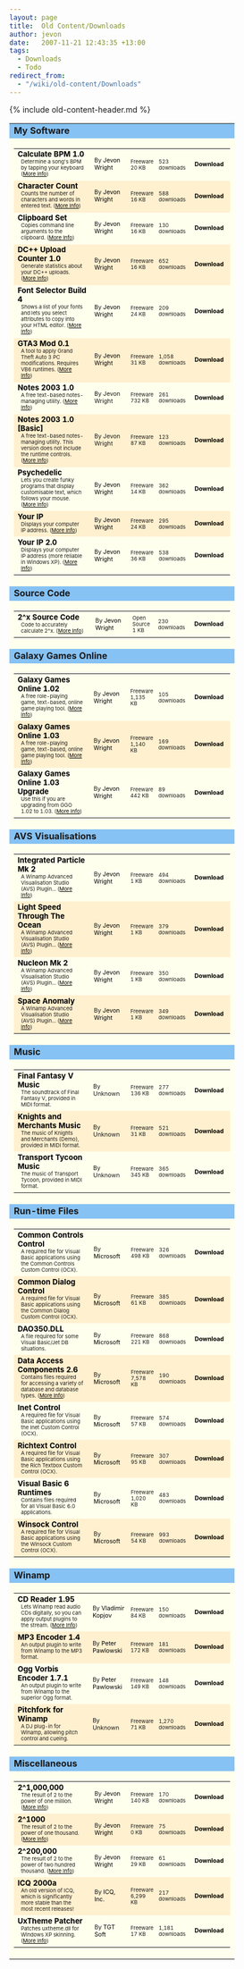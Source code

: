 ```yaml
---
layout: page
title:  Old Content/Downloads
author: jevon
date:   2007-11-21 12:43:35 +13:00
tags:
  - Downloads
  - Todo
redirect_from:
  - "/wiki/old-content/Downloads"
---
```


{% include old-content-header.md %}

<style>.file-table { background: #4682b4; width: 80%; } .file-table2 { background: #ffffee; } /* a6e2ff */ .file-headtd { background: #86c2f4; font-weight: bold; } .file-title { font-size: 10pt; width: 38%; } /* 29 */ .file-author { font-size: 8pt; width: 18%; } /* 15 */ .file-desc { font-size: 7pt; width: 12%; } /* 18 */ .file-stat { font-size: 7pt; width: 12%; } /* 23 */ .file-dl { font-size: 8pt; font-weight: bold; width: 20%; text-align: center; } /* 15 */ .file-link, .file-link:visited, .file-link:active { color: black; text-decoration: none; } .file-link:hover { color: black; text-decoration: underline; } .file-tr0 { background: #ffffee; } .file-tr1 { background: #fff0cf; } .file-info { margin-left: 6px; margin-right: 6px; padding-bottom: 3px; font-size: 7pt; } .file-more, .file-more:visited, .file-more:active { color: black; text-decoration: underline; } .file-more:hover { color: black; text-decoration: none; }</style> 

<table border=0 cellspacing=1 cellpadding=3 align="center" class="file-table">
<tr class="file-head">
<td class="file-headtd">My Software</td>
</tr><tr class="file-head2">
<td class="file-table2"><table border=0 cellspacing=0 cellpadding=2 width="100%" class="file-table3"><tr class="file-tr0" valign="middle">
	<td class="file-title"><a href="/old/download.php?id=calculatebpm&filename=calculatebpm.exe" class="file-link"><b>Calculate BPM 1.0</b></a><br>
		<div class="file-info">Determine a song's BPM by tapping your keyboard (<a href="/page.php?id=software/calculatebpm" class="file-more">More Info</a>)</div></td>
	<td class="file-author">By <a href="http://www.jevon.org" class="file-link">Jevon Wright</a></td>
	<td class="file-desc">Freeware<br>20 KB</td>
	<td class="file-stat">523 downloads</td>
	<td class="file-dl"><a href="/old/download.php?id=calculatebpm&filename=calculatebpm.exe" class="file-link" title="Download Calculate BPM 1.0">Download</a></td>
</tr>
<tr class="file-tr1" valign="middle">
	<td class="file-title"><a href="/old/download.php?id=charcount&filename=charcount.exe" class="file-link"><b>Character Count</b></a><br>
		<div class="file-info">Counts the number of characters and words in entered text. (<a href="page.php?id=software/charcount" class="file-more">More Info</a>)</div></td>
	<td class="file-author">By <a href="http://www.jevon.org" class="file-link">Jevon Wright</a></td>
	<td class="file-desc">Freeware<br>16 KB</td>
	<td class="file-stat">588 downloads</td>
	<td class="file-dl"><a href="/old/download.php?id=charcount&filename=charcount.exe" class="file-link" title="Download Character Count">Download</a></td>
</tr>
<tr class="file-tr0" valign="middle">
	<td class="file-title"><a href="/old/download.php?id=clipboardset&filename=clipboardset.exe" class="file-link"><b>Clipboard Set</b></a><br>
		<div class="file-info">Copies command line arguments to the clipboard. (<a href="page.php?id=software/clipboardset" class="file-more">More Info</a>)</div></td>
	<td class="file-author">By <a href="http://www.jevon.org" class="file-link">Jevon Wright</a></td>
	<td class="file-desc">Freeware<br>16 KB</td>
	<td class="file-stat">130 downloads</td>
	<td class="file-dl"><a href="/old/download.php?id=clipboardset&filename=clipboardset.exe" class="file-link" title="Download Clipboard Set">Download</a></td>
</tr>
<tr class="file-tr1" valign="middle">
	<td class="file-title"><a href="/old/download.php?id=dcuploadcount&filename=dcuploadcount.zip" class="file-link"><b>DC++ Upload Counter 1.0</b></a><br>
		<div class="file-info">Generate statistics about your DC++ uploads. (<a href="page.php?id=software/dcuploadcount" class="file-more">More Info</a>)</div></td>
	<td class="file-author">By <a href="http://www.jevon.org" class="file-link">Jevon Wright</a></td>
	<td class="file-desc">Freeware<br>16 KB</td>
	<td class="file-stat">652 downloads</td>
	<td class="file-dl"><a href="/old/download.php?id=dcuploadcount&filename=dcuploadcount.zip" class="file-link" title="Download DC++ Upload Counter 1.0">Download</a></td>
</tr>
<tr class="file-tr0" valign="middle">
	<td class="file-title"><a href="/old/download.php?id=fontlist&filename=fontlist.exe" class="file-link"><b>Font Selector Build 4</b></a><br>
		<div class="file-info">Shows a list of your fonts and lets you select attributes to copy into your HTML editor. (<a href="page.php?id=software/fontlist" class="file-more">More Info</a>)</div></td>
	<td class="file-author">By <a href="http://www.jevon.org" class="file-link">Jevon Wright</a></td>
	<td class="file-desc">Freeware<br>24 KB</td>
	<td class="file-stat">209 downloads</td>
	<td class="file-dl"><a href="/old/download.php?id=fontlist&filename=fontlist.exe" class="file-link" title="Download Font Selector Build 4">Download</a></td>
</tr>
<tr class="file-tr1" valign="middle">
	<td class="file-title"><a href="/old/download.php?id=gta3mod&filename=gta3mod-0.1.zip" class="file-link"><b>GTA3 Mod 0.1</b></a><br>
		<div class="file-info">A tool to apply Grand Theft Auto 3 PC modifications. Requires VB6 runtimes. (<a href="page.php?id=software/gta3mod" class="file-more">More Info</a>)</div></td>
	<td class="file-author">By <a href="http://www.jevon.org" class="file-link">Jevon Wright</a></td>
	<td class="file-desc">Freeware<br>31 KB</td>
	<td class="file-stat">1,058 downloads</td>
	<td class="file-dl"><a href="/old/download.php?id=gta3mod&filename=gta3mod-0.1.zip" class="file-link" title="Download GTA3 Mod 0.1">Download</a></td>
</tr>
<tr class="file-tr0" valign="middle">
	<td class="file-title"><a href="/old/download.php?id=notes2003&filename=notes2003-1.0.exe" class="file-link"><b>Notes 2003 1.0</b></a><br>
		<div class="file-info">A free text-based notes-managing utility. (<a href="http://www.jevon.org/software/notes/" class="file-more">More Info</a>)</div></td>
	<td class="file-author">By Jevon Wright</td>
	<td class="file-desc">Freeware<br>732 KB</td>
	<td class="file-stat">261 downloads</td>
	<td class="file-dl"><a href="/old/download.php?id=notes2003&filename=notes2003-1.0.exe" class="file-link" title="Download Notes 2003 1.0">Download</a></td>
</tr>
<tr class="file-tr1" valign="middle">
	<td class="file-title"><a href="/old/download.php?id=notes2003-basic&filename=notes2003-1.0-basic.exe" class="file-link"><b>Notes 2003 1.0 [Basic]</b></a><br>
		<div class="file-info">A free text-based notes-managing utility. This version does not include the runtime controls. (<a href="http://www.jevon.org/software/notes/" class="file-more">More Info</a>)</div></td>
	<td class="file-author">By Jevon Wright</td>
	<td class="file-desc">Freeware<br>87 KB</td>
	<td class="file-stat">123 downloads</td>
	<td class="file-dl"><a href="/old/download.php?id=notes2003-basic&filename=notes2003-1.0-basic.exe" class="file-link" title="Download Notes 2003 1.0 [Basic]">Download</a></td>
</tr>
<tr class="file-tr0" valign="middle">
	<td class="file-title"><a href="/old/download.php?id=psych&filename=psych.zip" class="file-link"><b>Psychedelic</b></a><br>
		<div class="file-info">Lets you create funky programs that display customisable text, which follows your mouse. (<a href="page.php?id=software/psych" class="file-more">More Info</a>)</div></td>
	<td class="file-author">By <a href="http://www.jevon.org" class="file-link">Jevon Wright</a></td>
	<td class="file-desc">Freeware<br>14 KB</td>
	<td class="file-stat">362 downloads</td>
	<td class="file-dl"><a href="/old/download.php?id=psych&filename=psych.zip" class="file-link" title="Download Psychedelic">Download</a></td>
</tr>
<tr class="file-tr1" valign="middle">
	<td class="file-title"><a href="/old/download.php?id=yourip&filename=yourip.exe" class="file-link"><b>Your IP</b></a><br>
		<div class="file-info">Displays your computer IP address. (<a href="page.php?id=software/yourip" class="file-more">More Info</a>)</div></td>
	<td class="file-author">By <a href="http://www.jevon.org" class="file-link">Jevon Wright</a></td>
	<td class="file-desc">Freeware<br>24 KB</td>
	<td class="file-stat">295 downloads</td>
	<td class="file-dl"><a href="/old/download.php?id=yourip&filename=yourip.exe" class="file-link" title="Download Your IP">Download</a></td>
</tr>
<tr class="file-tr0" valign="middle">
	<td class="file-title"><a href="/old/download.php?id=yourip2&filename=yourip2.exe" class="file-link"><b>Your IP 2.0</b></a><br>
		<div class="file-info">Displays your computer IP address (more reliable in Windows XP). (<a href="page.php?id=software/yourip2" class="file-more">More Info</a>)</div></td>
	<td class="file-author">By <a href="http://www.jevon.org" class="file-link">Jevon Wright</a></td>
	<td class="file-desc">Freeware<br>36 KB</td>
	<td class="file-stat">538 downloads</td>
	<td class="file-dl"><a href="/old/download.php?id=yourip2&filename=yourip2.exe" class="file-link" title="Download Your IP 2.0">Download</a></td>
</tr>
</table></td>
</tr>
<tr class="file-head">
<td class="file-headtd">Source Code</td>
</tr><tr class="file-head2">
<td class="file-table2"><table border=0 cellspacing=0 cellpadding=2 width="100%" class="file-table3"><tr class="file-tr0" valign="middle">
	<td class="file-title"><a href="/old/download.php?id=2exp-source&filename=2exp.zip" class="file-link"><b>2^x Source Code</b></a><br>
		<div class="file-info">Code to accurately calculate 2^x. (<a href="article.php?id=2exp" class="file-more">More Info</a>)</div></td>
	<td class="file-author">By <a href="http://www.jevon.org" class="file-link">Jevon Wright</a></td>
	<td class="file-desc">Open Source<br>1 KB</td>
	<td class="file-stat">230 downloads</td>
	<td class="file-dl"><a href="/old/download.php?id=2exp-source&filename=2exp.zip" class="file-link" title="Download 2^x Source Code">Download</a></td>
</tr>
</table></td>
</tr>
<tr class="file-head">
<td class="file-headtd">Galaxy Games Online</td>
</tr><tr class="file-head2">
<td class="file-table2"><table border=0 cellspacing=0 cellpadding=2 width="100%" class="file-table3"><tr class="file-tr0" valign="middle">
	<td class="file-title"><a href="/old/download.php?id=ggo&filename=ggo120f.exe" class="file-link"><b>Galaxy Games Online 1.02</b></a><br>
		<div class="file-info">A free role-playing game, text-based, online game playing tool. (<a href="http://ggo.jevon.org" class="file-more">More Info</a>)</div></td>
	<td class="file-author">By <a href="http://www.jevon.org" class="file-link">Jevon Wright</a></td>
	<td class="file-desc">Freeware<br>1,135 KB</td>
	<td class="file-stat">105 downloads</td>
	<td class="file-dl"><a href="/old/download.php?id=ggo&filename=ggo120f.exe" class="file-link" title="Download Galaxy Games Online 1.02">Download</a></td>
</tr>
<tr class="file-tr1" valign="middle">
	<td class="file-title"><a href="/old/download.php?id=ggo%2F103&filename=ggo126f.exe" class="file-link"><b>Galaxy Games Online 1.03</b></a><br>
		<div class="file-info">A free role-playing game, text-based, online game playing tool. (<a href="http://ggo.jevon.org" class="file-more">More Info</a>)</div></td>
	<td class="file-author">By <a href="http://www.jevon.org" class="file-link">Jevon Wright</a></td>
	<td class="file-desc">Freeware<br>1,140 KB</td>
	<td class="file-stat">169 downloads</td>
	<td class="file-dl"><a href="/old/download.php?id=ggo%2F103&filename=ggo126f.exe" class="file-link" title="Download Galaxy Games Online 1.03">Download</a></td>
</tr>
<tr class="file-tr0" valign="middle">
	<td class="file-title"><a href="/old/download.php?id=ggo%2F103upg&filename=ggo126.exe" class="file-link"><b>Galaxy Games Online 1.03 Upgrade</b></a><br>
		<div class="file-info">Use this if you are upgrading from GGO 1.02 to 1.03. (<a href="http://ggo.jevon.org/" class="file-more">More Info</a>)</div></td>
	<td class="file-author">By <a href="http://www.jevon.org" class="file-link">Jevon Wright</a></td>
	<td class="file-desc">Freeware<br>442 KB</td>
	<td class="file-stat">89 downloads</td>
	<td class="file-dl"><a href="/old/download.php?id=ggo%2F103upg&filename=ggo126.exe" class="file-link" title="Download Galaxy Games Online 1.03 Upgrade">Download</a></td>
</tr>
</table></td>
</tr>
<tr class="file-head">
<td class="file-headtd">AVS Visualisations</td>
</tr><tr class="file-head2">
<td class="file-table2"><table border=0 cellspacing=0 cellpadding=2 width="100%" class="file-table3"><tr class="file-tr0" valign="middle">
	<td class="file-title"><a href="/old/download.php?id=avs%2Fparticle2&filename=jevon+integrated+particle+mk+2.avs" class="file-link"><b>Integrated Particle Mk 2</b></a><br>
		<div class="file-info">A Winamp Advanced Visualisation Studio (AVS) Plugin... (<a href="page.php?id=avs" class="file-more">More Info</a>)</div></td>
	<td class="file-author">By <a href="http://www.jevon.org" class="file-link">Jevon Wright</a></td>
	<td class="file-desc">Freeware<br>1 KB</td>
	<td class="file-stat">494 downloads</td>
	<td class="file-dl"><a href="/old/download.php?id=avs%2Fparticle2&filename=jevon+integrated+particle+mk+2.avs" class="file-link" title="Download Integrated Particle Mk 2">Download</a></td>
</tr>
<tr class="file-tr1" valign="middle">
	<td class="file-title"><a href="/old/download.php?id=avs%2Focean&filename=jevon+light+speed+through+the+ocean+ii.avs" class="file-link"><b>Light Speed Through The Ocean</b></a><br>
		<div class="file-info">A Winamp Advanced Visualisation Studio (AVS) Plugin... (<a href="page.php?id=avs" class="file-more">More Info</a>)</div></td>
	<td class="file-author">By <a href="http://www.jevon.org" class="file-link">Jevon Wright</a></td>
	<td class="file-desc">Freeware<br>1 KB</td>
	<td class="file-stat">379 downloads</td>
	<td class="file-dl"><a href="/old/download.php?id=avs%2Focean&filename=jevon+light+speed+through+the+ocean+ii.avs" class="file-link" title="Download Light Speed Through The Ocean">Download</a></td>
</tr>
<tr class="file-tr0" valign="middle">
	<td class="file-title"><a href="/old/download.php?id=avs%2Fnucleon&filename=jevon+nucleon+mk2.avs" class="file-link"><b>Nucleon Mk 2</b></a><br>
		<div class="file-info">A Winamp Advanced Visualisation Studio (AVS) Plugin... (<a href="page.php?id=avs" class="file-more">More Info</a>)</div></td>
	<td class="file-author">By <a href="http://www.jevon.org" class="file-link">Jevon Wright</a></td>
	<td class="file-desc">Freeware<br>1 KB</td>
	<td class="file-stat">350 downloads</td>
	<td class="file-dl"><a href="/old/download.php?id=avs%2Fnucleon&filename=jevon+nucleon+mk2.avs" class="file-link" title="Download Nucleon Mk 2">Download</a></td>
</tr>
<tr class="file-tr1" valign="middle">
	<td class="file-title"><a href="/old/download.php?id=avs%2Fanomaly&filename=jevon+space+anomaly.avs" class="file-link"><b>Space Anomaly</b></a><br>
		<div class="file-info">A Winamp Advanced Visualisation Studio (AVS) Plugin... (<a href="page.php?id=avs" class="file-more">More Info</a>)</div></td>
	<td class="file-author">By <a href="http://www.jevon.org" class="file-link">Jevon Wright</a></td>
	<td class="file-desc">Freeware<br>1 KB</td>
	<td class="file-stat">349 downloads</td>
	<td class="file-dl"><a href="/old/download.php?id=avs%2Fanomaly&filename=jevon+space+anomaly.avs" class="file-link" title="Download Space Anomaly">Download</a></td>
</tr>
</table></td>
</tr>
<tr class="file-head">
<td class="file-headtd">Music</td>
</tr><tr class="file-head2">
<td class="file-table2"><table border=0 cellspacing=0 cellpadding=2 width="100%" class="file-table3"><tr class="file-tr0" valign="middle">
	<td class="file-title"><a href="/old/download.php?id=music%2Fffv&filename=ff5music.zip" class="file-link"><b>Final Fantasy V Music</b></a><br>
		<div class="file-info">The soundtrack of Final Fantasy V, provided in MIDI format. </div></td>
	<td class="file-author">By Unknown</td>
	<td class="file-desc">Freeware<br>136 KB</td>
	<td class="file-stat">277 downloads</td>
	<td class="file-dl"><a href="/old/download.php?id=music%2Fffv&filename=ff5music.zip" class="file-link" title="Download Final Fantasy V Music">Download</a></td>
</tr>
<tr class="file-tr1" valign="middle">
	<td class="file-title"><a href="/old/download.php?id=music%2Fkam&filename=kammusic.zip" class="file-link"><b>Knights and Merchants Music</b></a><br>
		<div class="file-info">The music of Knights and Merchants (Demo), provided in MIDI format. </div></td>
	<td class="file-author">By Unknown</td>
	<td class="file-desc">Freeware<br>31 KB</td>
	<td class="file-stat">521 downloads</td>
	<td class="file-dl"><a href="/old/download.php?id=music%2Fkam&filename=kammusic.zip" class="file-link" title="Download Knights and Merchants Music">Download</a></td>
</tr>
<tr class="file-tr0" valign="middle">
	<td class="file-title"><a href="/old/download.php?id=music%2Ftycoon&filename=ttmusic.zip" class="file-link"><b>Transport Tycoon Music</b></a><br>
		<div class="file-info">The music of Transport Tycoon, provided in MIDI format. </div></td>
	<td class="file-author">By Unknown</td>
	<td class="file-desc">Freeware<br>345 KB</td>
	<td class="file-stat">365 downloads</td>
	<td class="file-dl"><a href="/old/download.php?id=music%2Ftycoon&filename=ttmusic.zip" class="file-link" title="Download Transport Tycoon Music">Download</a></td>
</tr>
</table></td>
</tr>
<tr class="file-head">
<td class="file-headtd">Run-time Files</td>
</tr><tr class="file-head2">
<td class="file-table2"><table border=0 cellspacing=0 cellpadding=2 width="100%" class="file-table3"><tr class="file-tr0" valign="middle">
	<td class="file-title"><a href="/old/download.php?id=comctl&filename=mscomctl.zip" class="file-link"><b>Common Controls Control</b></a><br>
		<div class="file-info">A required file for Visual Basic applications using the Common Controls Custom Control (OCX). </div></td>
	<td class="file-author">By <a href="http://www.microsoft.com" class="file-link">Microsoft</a></td>
	<td class="file-desc">Freeware<br>498 KB</td>
	<td class="file-stat">326 downloads</td>
	<td class="file-dl"><a href="/old/download.php?id=comctl&filename=mscomctl.zip" class="file-link" title="Download Common Controls Control">Download</a></td>
</tr>
<tr class="file-tr1" valign="middle">
	<td class="file-title"><a href="/old/download.php?id=comdlg&filename=comdlg32.zip" class="file-link"><b>Common Dialog Control</b></a><br>
		<div class="file-info">A required file for Visual Basic applications using the Common Dialog Custom Control (OCX). </div></td>
	<td class="file-author">By <a href="http://www.microsoft.com" class="file-link">Microsoft</a></td>
	<td class="file-desc">Freeware<br>61 KB</td>
	<td class="file-stat">385 downloads</td>
	<td class="file-dl"><a href="/old/download.php?id=comdlg&filename=comdlg32.zip" class="file-link" title="Download Common Dialog Control">Download</a></td>
</tr>
<tr class="file-tr0" valign="middle">
	<td class="file-title"><a href="/old/download.php?id=dao350&filename=dao350.zip" class="file-link"><b>DAO350.DLL</b></a><br>
		<div class="file-info">A file required for some Visual Basic/Jet DB situations. </div></td>
	<td class="file-author">By <a href="http://www.microsoft.com" class="file-link">Microsoft</a></td>
	<td class="file-desc">Freeware<br>221 KB</td>
	<td class="file-stat">868 downloads</td>
	<td class="file-dl"><a href="/old/download.php?id=dao350&filename=dao350.zip" class="file-link" title="Download DAO350.DLL">Download</a></td>
</tr>
<tr class="file-tr1" valign="middle">
	<td class="file-title"><a href="/old/download.php?id=mdac&filename=mdac_typ.exe" class="file-link"><b>Data Access Components 2.6</b></a><br>
		<div class="file-info">Contains files required for accessing a variety of database and database types. (<a href="http://www.microsoft.com/data/download_25SP1.htm" class="file-more">More Info</a>)</div></td>
	<td class="file-author">By <a href="http://www.microsoft.com" class="file-link">Microsoft</a></td>
	<td class="file-desc">Freeware<br>7,578 KB</td>
	<td class="file-stat">190 downloads</td>
	<td class="file-dl"><a href="/old/download.php?id=mdac&filename=mdac_typ.exe" class="file-link" title="Download Data Access Components 2.6">Download</a></td>
</tr>
<tr class="file-tr0" valign="middle">
	<td class="file-title"><a href="/old/download.php?id=inet&filename=msinet.zip" class="file-link"><b>Inet Control</b></a><br>
		<div class="file-info">A required file for Visual Basic applications using the Inet Custom Control (OCX). </div></td>
	<td class="file-author">By <a href="http://www.microsoft.com" class="file-link">Microsoft</a></td>
	<td class="file-desc">Freeware<br>57 KB</td>
	<td class="file-stat">574 downloads</td>
	<td class="file-dl"><a href="/old/download.php?id=inet&filename=msinet.zip" class="file-link" title="Download Inet Control">Download</a></td>
</tr>
<tr class="file-tr1" valign="middle">
	<td class="file-title"><a href="/old/download.php?id=richtext&filename=richtx32.zip" class="file-link"><b>Richtext Control</b></a><br>
		<div class="file-info">A required file for Visual Basic applications using the Rich Textbox Custom Control (OCX). </div></td>
	<td class="file-author">By <a href="http://www.microsoft.com" class="file-link">Microsoft</a></td>
	<td class="file-desc">Freeware<br>95 KB</td>
	<td class="file-stat">307 downloads</td>
	<td class="file-dl"><a href="/old/download.php?id=richtext&filename=richtx32.zip" class="file-link" title="Download Richtext Control">Download</a></td>
</tr>
<tr class="file-tr0" valign="middle">
	<td class="file-title"><a href="/old/download.php?id=runtimes&filename=VBRun60sp5.exe" class="file-link"><b>Visual Basic 6 Runtimes</b></a><br>
		<div class="file-info">Contains files required for all Visual Basic 6.0 applications. </div></td>
	<td class="file-author">By <a href="http://www.microsoft.com" class="file-link">Microsoft</a></td>
	<td class="file-desc">Freeware<br>1,020 KB</td>
	<td class="file-stat">483 downloads</td>
	<td class="file-dl"><a href="/old/download.php?id=runtimes&filename=VBRun60sp5.exe" class="file-link" title="Download Visual Basic 6 Runtimes">Download</a></td>
</tr>
<tr class="file-tr1" valign="middle">
	<td class="file-title"><a href="/old/download.php?id=winsock&filename=mswinsck.zip" class="file-link"><b>Winsock Control</b></a><br>
		<div class="file-info">A required file for Visual Basic applications using the Winsock Custom Control (OCX). </div></td>
	<td class="file-author">By <a href="http://www.microsoft.com" class="file-link">Microsoft</a></td>
	<td class="file-desc">Freeware<br>54 KB</td>
	<td class="file-stat">993 downloads</td>
	<td class="file-dl"><a href="/old/download.php?id=winsock&filename=mswinsck.zip" class="file-link" title="Download Winsock Control">Download</a></td>
</tr>
</table></td>
</tr>
<tr class="file-head">
<td class="file-headtd">Winamp</td>
</tr><tr class="file-head2">
<td class="file-table2"><table border=0 cellspacing=0 cellpadding=2 width="100%" class="file-table3"><tr class="file-tr0" valign="middle">
	<td class="file-title"><a href="/old/download.php?id=winamp%2Fcdreader&filename=GetFile.cgi%3FName%3Dwacdr195.exe" class="file-link"><b>CD Reader 1.95</b></a><br>
		<div class="file-info">Lets Winamp read audio CDs digitally, so you can apply output plugins to the stream. (<a href="http://www.url.ru/~copah/CDReader.htm" class="file-more">More Info</a>)</div></td>
	<td class="file-author">By <a href="http://www.url.ru/~copah/" class="file-link">Vladimir Kopjov</a></td>
	<td class="file-desc">Freeware<br>84 KB</td>
	<td class="file-stat">150 downloads</td>
	<td class="file-dl"><a href="/old/download.php?id=winamp%2Fcdreader&filename=GetFile.cgi%3FName%3Dwacdr195.exe" class="file-link" title="Download CD Reader 1.95">Download</a></td>
</tr>
<tr class="file-tr1" valign="middle">
	<td class="file-title"><a href="/old/download.php?id=winamp%2Fout_mp3&filename=out_enc.exe" class="file-link"><b>MP3 Encoder 1.4</b></a><br>
		<div class="file-info">An output plugin to write from Winamp to the MP3 format. </div></td>
	<td class="file-author">By <a href="http://www.blorp.com/~peter/" class="file-link">Peter Pawlowski</a></td>
	<td class="file-desc">Freeware<br>172 KB</td>
	<td class="file-stat">181 downloads</td>
	<td class="file-dl"><a href="/old/download.php?id=winamp%2Fout_mp3&filename=out_enc.exe" class="file-link" title="Download MP3 Encoder 1.4">Download</a></td>
</tr>
<tr class="file-tr0" valign="middle">
	<td class="file-title"><a href="/old/download.php?id=winamp%2Fout_vorbis&filename=out_vorbis.exe" class="file-link"><b>Ogg Vorbis Encoder 1.7.1</b></a><br>
		<div class="file-info">An output plugin to write from Winamp to the superior Ogg format. </div></td>
	<td class="file-author">By <a href="http://www.blorp.com/~peter/" class="file-link">Peter Pawlowski</a></td>
	<td class="file-desc">Freeware<br>149 KB</td>
	<td class="file-stat">148 downloads</td>
	<td class="file-dl"><a href="/old/download.php?id=winamp%2Fout_vorbis&filename=out_vorbis.exe" class="file-link" title="Download Ogg Vorbis Encoder 1.7.1">Download</a></td>
</tr>
<tr class="file-tr1" valign="middle">
	<td class="file-title"><a href="/old/download.php?id=pitchfork&filename=Pitchfork_for_Winamp_setup.exe" class="file-link"><b>Pitchfork for Winamp</b></a><br>
		<div class="file-info">A DJ plug-in for Winamp, allowing pitch control and cueing. </div></td>
	<td class="file-author">By Unknown</td>
	<td class="file-desc">Freeware<br>71 KB</td>
	<td class="file-stat">1,270 downloads</td>
	<td class="file-dl"><a href="/old/download.php?id=pitchfork&filename=Pitchfork_for_Winamp_setup.exe" class="file-link" title="Download Pitchfork for Winamp">Download</a></td>
</tr>
</table></td>
</tr>
<tr class="file-head">
<td class="file-headtd">Miscellaneous</td>
</tr><tr class="file-head2">
<td class="file-table2"><table border=0 cellspacing=0 cellpadding=2 width="100%" class="file-table3"><tr class="file-tr0" valign="middle">
	<td class="file-title"><a href="/old/download.php?id=2exp-1m&filename=2exp1mil.zip" class="file-link"><b>2^1,000,000</b></a><br>
		<div class="file-info">The result of 2 to the power of one million. (<a href="article.php?id=2exp" class="file-more">More Info</a>)</div></td>
	<td class="file-author">By <a href="http://www.jevon.org" class="file-link">Jevon Wright</a></td>
	<td class="file-desc">Freeware<br>140 KB</td>
	<td class="file-stat">170 downloads</td>
	<td class="file-dl"><a href="/old/download.php?id=2exp-1m&filename=2exp1mil.zip" class="file-link" title="Download 2^1,000,000">Download</a></td>
</tr>
<tr class="file-tr1" valign="middle">
	<td class="file-title"><a href="/old/download.php?id=2exp-1k&filename=2exp1k.zip" class="file-link"><b>2^1000</b></a><br>
		<div class="file-info">The result of 2 to the power of one thousand. (<a href="article.php?id=2exp" class="file-more">More Info</a>)</div></td>
	<td class="file-author">By <a href="http://www.jevon.org" class="file-link">Jevon Wright</a></td>
	<td class="file-desc">Freeware<br>0 KB</td>
	<td class="file-stat">75 downloads</td>
	<td class="file-dl"><a href="/old/download.php?id=2exp-1k&filename=2exp1k.zip" class="file-link" title="Download 2^1000">Download</a></td>
</tr>
<tr class="file-tr0" valign="middle">
	<td class="file-title"><a href="/old/download.php?id=2exp-200k&filename=2exp200k.zip" class="file-link"><b>2^200,000</b></a><br>
		<div class="file-info">The result of 2 to the power of two hundred thousand. (<a href="article.php?id=2exp" class="file-more">More Info</a>)</div></td>
	<td class="file-author">By <a href="http://www.jevon.org" class="file-link">Jevon Wright</a></td>
	<td class="file-desc">Freeware<br>29 KB</td>
	<td class="file-stat">61 downloads</td>
	<td class="file-dl"><a href="/old/download.php?id=2exp-200k&filename=2exp200k.zip" class="file-link" title="Download 2^200,000">Download</a></td>
</tr>
<tr class="file-tr1" valign="middle">
	<td class="file-title"><a href="/old/download.php?id=icq2000a&filename=icq2000a.exe" class="file-link"><b>ICQ 2000a</b></a><br>
		<div class="file-info">An old version of ICQ, which is significantly more stable than the most recent releases! </div></td>
	<td class="file-author">By <a href="http://www.icq.com/" class="file-link">ICQ, Inc.</a></td>
	<td class="file-desc">Freeware<br>6,299 KB</td>
	<td class="file-stat">217 downloads</td>
	<td class="file-dl"><a href="/old/download.php?id=icq2000a&filename=icq2000a.exe" class="file-link" title="Download ICQ 2000a">Download</a></td>
</tr>
<tr class="file-tr0" valign="middle">
	<td class="file-title"><a href="/old/download.php?id=uxtheme&filename=uxthemepatcher.zip" class="file-link"><b>UxTheme Patcher</b></a><br>
		<div class="file-info">Patches uxtheme.dll for Windows XP skinning. (<a href="article.php?id=uxtheme" class="file-more">More Info</a>)</div></td>
	<td class="file-author">By <a href="http://www.tgtsoft.com/" class="file-link">TGT Soft</a></td>
	<td class="file-desc">Freeware<br>17 KB</td>
	<td class="file-stat">1,181 downloads</td>
	<td class="file-dl"><a href="/old/download.php?id=uxtheme&filename=uxthemepatcher.zip" class="file-link" title="Download UxTheme Patcher">Download</a></td>
</tr>
</table></td>
</tr>
</table>
